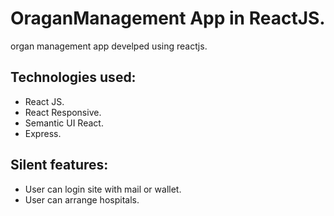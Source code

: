 # OraganManagement App in ReactJS.

organ management app develped using reactjs.

## Technologies used:

* React JS.
* React Responsive.
* Semantic UI React.
* Express.

## Silent features:

* User can login site with mail or wallet.
* User can arrange hospitals.

